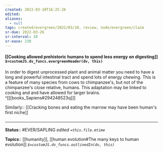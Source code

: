 ```yaml
---
created: 2022-03-10T16:25:26 
edited: 
aliases:
  - null
tags: created/evergreen/2022/03/10, review, node/evergreen/claim
sr-due: 2022-03-26
sr-interval: 10
sr-ease: 230
---
```


#### [[Cooking allowed prehistoric humans to spend less energy on digesting]] `$=customJS.dv_funcs.evergreenHeader(dv, this)`

In order to digest unprocessed plant and animal matter you need to have a long and powerful intestinal tract and spend lots of energy chewing. This is a feature of many species from cows to chimpanzee's, but not of the chimpanzee's close relative, humans. This adaptation may be linked to cooking and and have allowed for larger brains.
^[[[books_Sapiens#294248523q]]]

Similarly:: [[Cracking bones and eating the marrow may have been human's first niche]]
### <hr class="footnote"/>

**Status**:: #EVER/SAPLING 
*edited `=this.file.mtime`*

**Topics**:: [[humanity]], [[human evolution#The many keys to human evolution]]
*`$=customJS.dv_funcs.outlinedIn(dv, this)`*
